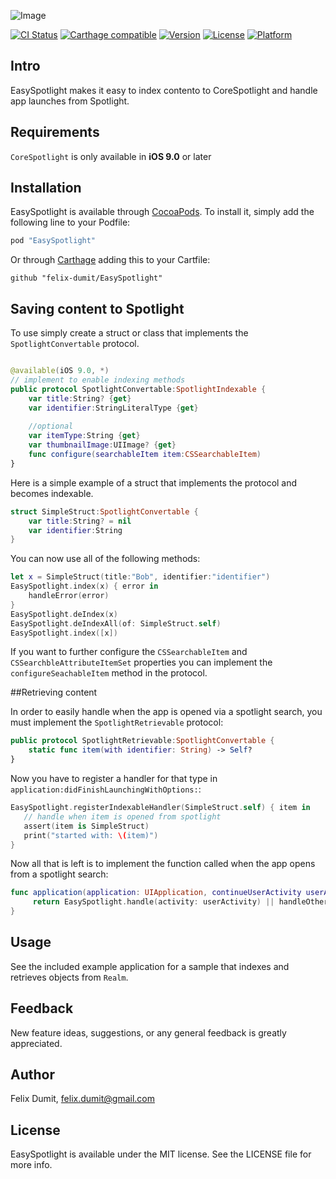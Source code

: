 ![Image](http://i.imgur.com/wwmRaRR.png)

[![CI Status](http://img.shields.io/travis/felix-dumit/EasySpotlight.svg?style=flat)](https://travis-ci.org/felix-dumit/EasySpotlight)
[![Carthage compatible](https://img.shields.io/badge/Carthage-compatible-4BC51D.svg?style=flat)](https://github.com/Carthage/Carthage)
[![Version](https://img.shields.io/cocoapods/v/EasySpotlight.svg?style=flat)](http://cocoapods.org/pods/EasySpotlight)
[![License](https://img.shields.io/cocoapods/l/EasySpotlight.svg?style=flat)](http://cocoapods.org/pods/EasySpotlight)
[![Platform](https://img.shields.io/cocoapods/p/EasySpotlight.svg?style=flat)](http://cocoapods.org/pods/EasySpotlight)

## Intro

EasySpotlight makes it easy to index contento to CoreSpotlight and handle app launches from Spotlight.

## Requirements
`CoreSpotlight` is only available in **iOS 9.0** or later 
## Installation

EasySpotlight is available through [CocoaPods](http://cocoapods.org). To install
it, simply add the following line to your Podfile:

```ruby
pod "EasySpotlight"
```

Or through [Carthage](https://github.com/Carthage/Carthage) adding this to your Cartfile:
```
github "felix-dumit/EasySpotlight"
```

## Saving content to Spotlight

To use simply create a struct or class that implements the `SpotlightConvertable` protocol.
```swift 

@available(iOS 9.0, *)
// implement to enable indexing methods
public protocol SpotlightConvertable:SpotlightIndexable {
    var title:String? {get}
    var identifier:StringLiteralType {get}
    
    //optional
    var itemType:String {get}
    var thumbnailImage:UIImage? {get}
    func configure(searchableItem item:CSSearchableItem)
}
```


Here is a simple example of a struct that implements the protocol and becomes indexable.
```swift 
struct SimpleStruct:SpotlightConvertable {
    var title:String? = nil
    var identifier:String
}
```

You can now use all of the following methods:

```swift
let x = SimpleStruct(title:"Bob", identifier:"identifier")
EasySpotlight.index(x) { error in 
	handleError(error)
}
EasySpotlight.deIndex(x)
EasySpotlight.deIndexAll(of: SimpleStruct.self)
EasySpotlight.index([x])
```

If you want to further configure the `CSSearchableItem` and `CSSearchbleAttributeItemSet` properties you can implement the `configureSeachableItem` method in the protocol.

##Retrieving content

In order to easily handle when the app is opened via a spotlight search, you must implement the `SpotlightRetrievable` protocol: 

```swift 
public protocol SpotlightRetrievable:SpotlightConvertable {
    static func item(with identifier: String) -> Self?
}
```

Now you have to register a handler for that type in `application:didFinishLaunchingWithOptions:`:

```swift
EasySpotlight.registerIndexableHandler(SimpleStruct.self) { item in
   // handle when item is opened from spotlight
   assert(item is SimpleStruct)
   print("started with: \(item)")
}
```

Now all that is left is to implement the function called when the app opens from a spotlight search: 

```swift
func application(application: UIApplication, continueUserActivity userActivity: NSUserActivity, restorationHandler: ([AnyObject]?) -> Void) -> Bool {
     return EasySpotlight.handle(activity: userActivity) || handleOtherUserActivities(userActivity)
}
```

## Usage

See the included example application for a sample that indexes and retrieves objects from `Realm`.

## Feedback
New feature ideas, suggestions, or any general feedback is greatly appreciated.

## Author

Felix Dumit, felix.dumit@gmail.com

## License

EasySpotlight is available under the MIT license. See the LICENSE file for more info.
